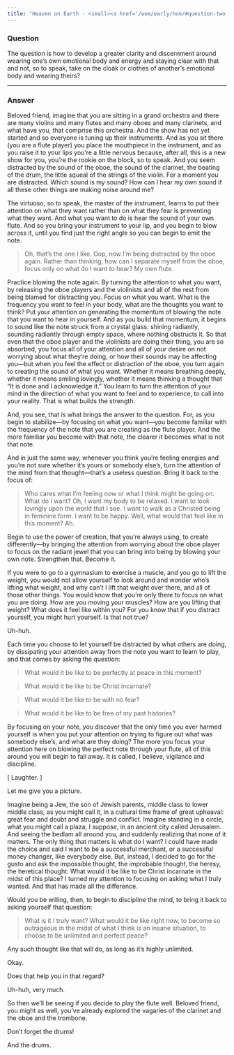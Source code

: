 ```yaml
---
title: "Heaven on Earth - <small><a href='/wom/early/hoe/#question-two'>Question Two</a></small>"
---
```


### Question

The question is how to develop a greater clarity and discernment around
wearing one&rsquo;s own emotional body and energy and staying clear with
that and not, so to speak, take on the cloak or clothes of
another&rsquo;s emotional body and wearing theirs?

---

### Answer

Beloved friend, imagine that you are sitting in a grand orchestra and
there are many violins and many flutes and many oboes and many
clarinets, and what have you, that comprise this orchestra. And the show
has not yet started and so everyone is tuning up their instruments. And
as you sit there (you are a flute player) you place the mouthpiece in
the instrument, and as you raise it to your lips you&rsquo;re a little
nervous because, after all, this is a new show for you, you&rsquo;re the
rookie on the block, so to speak. And you seem distracted by the sound
of the oboe, the sound of the clarinet, the beating of the drum, the
little squeal of the strings of the violin. For a moment you are
distracted. Which sound is my sound? How can I hear my own sound if all
these other things are making noise around me?

The virtuoso, so to speak, the master of the instrument, learns to put
their attention on what they want rather than on what they fear is
preventing what they want. And what you want to do is hear the sound of
your own flute. And so you bring your instrument to your lip, and you
begin to blow across it, until you find just the right angle so you can
begin to emit the note.

> Oh, that&rsquo;s the one I like. Oop, now I&rsquo;m being distracted
> by the oboe again. Rather than thinking, how can I separate myself
> from the oboe, focus only on what do I want to hear?  My own flute.

Practice blowing the note again. By turning the attention to what you
want, by releasing the oboe players and the violinists and all of the
rest from being blamed for distracting you. Focus on what you want. What
is the frequency you want to feel in your body, what are the thoughts
you want to think? Put your attention on generating the momentum of
blowing the note that you want to hear in yourself. And as you build
that momentum, it begins to sound like the note struck from a crystal
glass: shining radiantly, sounding radiantly through empty space, where
nothing obstructs it.  So that even that the oboe player and the
violinists are doing their thing, you are so absorbed, you focus all of
your attention and all of your desire on not worrying about what
they&rsquo;re doing, or how their sounds may be affecting you&mdash;but
when you feel the effect or distraction of the oboe, you turn again to
creating the sound of what you want. Whether it means breathing deeply,
whether it means smiling lovingly, whether it means thinking a thought
that &ldquo;It is done and I acknowledge it.&rdquo; You learn to turn
the attention of your mind in the direction of what you want to feel and
to experience, to call into your reality. That is what builds the
strength.

And, you see, that is what brings the answer to the question. For, as
you begin to stabilize&mdash;by focusing on what you want&mdash;you
become familiar with the frequency of the note that you are creating as
the flute player. And the more familiar you become with that note, the
clearer it becomes what is not that note.

And in just the same way, whenever you think you&rsquo;re feeling
energies and you&rsquo;re not sure whether it&rsquo;s yours or somebody
else&rsquo;s, turn the attention of the mind from that
thought&mdash;that&rsquo;s a useless question. Bring it back to the
focus of:

> Who cares what I&rsquo;m feeling now or what I think might be going
> on. What do I want? Oh, I want my body to be relaxed. I want to look
> lovingly upon the world that I see. I want to walk as a Christed being
> in feminine form. I want to be happy. Well, what would that feel like
> in this moment? Ah.

Begin to use the power of creation, that you&rsquo;re always using, to
create differently&mdash;by bringing the attention from worrying about
the oboe player to focus on the radiant jewel that you can bring into
being by blowing your own note. Strengthen that.  Become it.

If you were to go to a gymnasium to exercise a muscle, and you go to
lift the weight, you would not allow yourself to look around and wonder
who&rsquo;s lifting what weight, and why can&rsquo;t I lift that weight
over there, and all of those other things. You would know that
you&rsquo;re only there to focus on what you are doing. How are you
moving your muscles? How are you lifting that weight? What does it feel
like within you? For you know that if you distract yourself, you might
hurt yourself. Is that not true?

Uh-huh.

Each time you choose to let yourself be distracted by what others are
doing, by dissipating your attention away from the note you want to
learn to play, and that comes by asking the question:

> What would it be like to be perfectly at peace in this moment?

> What would it be like to be Christ incarnate?

> What would it be like to be with no fear?

> What would it be like to be free of my past histories?

By focusing on your note, you discover that the only time you ever
harmed yourself is when you put your attention on trying to figure out
what was somebody else&rsquo;s, and what are they doing? The more you
focus your attention here on blowing the perfect note through your
flute, all of this around you will begin to fall away. It is called, I
believe, vigilance and discipline.

[ Laughter. ]

Let me give you a picture.

Imagine being a Jew, the son of Jewish parents, middle class to lower
middle class, as you might call it, in a cultural time frame of great
upheaval: great fear and doubt and struggle and conflict. Imagine
standing in a circle, what you might call a plaza, I suppose, in an
ancient city called Jerusalem. And seeing the bedlam all around you, and
suddenly realizing that none of it matters. The only thing that matters
is what do I want? I could have made the choice and said I want to be a
successful merchant, or a successful money changer, like everybody else.
But, instead, I decided to go for the gusto and ask the impossible
thought, the improbable thought, the heresy, the heretical thought: What
would it be like to be Christ incarnate in the midst of this place? I
turned my attention to focusing on asking what I truly wanted. And that
has made all the difference.

Would you be willing, then, to begin to discipline the mind, to bring it
back to asking yourself that question:

> What is it I truly want? What would it be like right now, to become so
> outrageous in the midst of what I think is an insane situation, to
> choose to be unlimited and perfect peace?

Any such thought like that will do, as long as it&rsquo;s highly unlimited.

Okay.

Does that help you in that regard?

Uh-huh, very much.

So then we&rsquo;ll be seeing if you decide to play the flute well.
Beloved friend, you might as well, you&rsquo;ve already explored the
vagaries of the clarinet and the oboe and the trombone.

Don&rsquo;t forget the drums!

And the drums.

